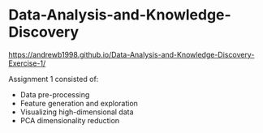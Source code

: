 # Data-Analysis-and-Knowledge-Discovery

https://andrewb1998.github.io/Data-Analysis-and-Knowledge-Discovery-Exercise-1/

Assignment 1 consisted of:
  - Data pre-processing
  - Feature generation and exploration
  - Visualizing high-dimensional data
  - PCA dimensionality reduction

